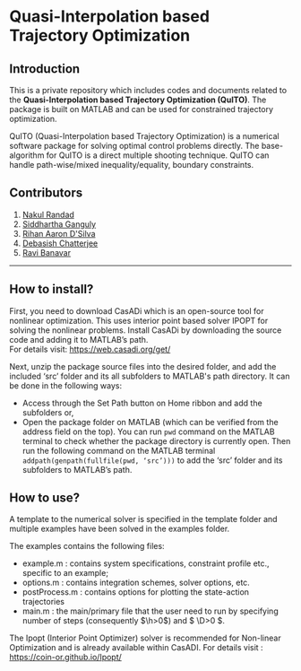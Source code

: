 # Quasi-Interpolation based Trajectory Optimization 
 
## Introduction

This is a private repository which includes codes and documents related to the **Quasi-Interpolation based Trajectory Optimization (QuITO)**. The package is built on MATLAB and can be used for constrained trajectory optimization.

QuITO (Quasi-Interpolation based Trajectory Optimization) is a numerical software package for solving optimal control problems directly. The base-algorithm for QuITO is a direct multiple shooting technique. QuITO can handle path-wise/mixed inequality/equality, boundary constraints.

## Contributors

1) [Nakul Randad](https://nakulrandad.github.io/)
2) [Siddhartha Ganguly](https://sites.google.com/view/siddhartha-ganguly)
3) [Rihan Aaron D'Silva](https://www.linkedin.com/in/rihan-aaron-d-silva/)
4) [Debasish Chatterjee](https://www.sc.iitb.ac.in/~chatterjee/master/homepage/index.html)
5) [Ravi Banavar](https://www.sc.iitb.ac.in/~banavar/)
---

## How to install?

First, you need to download CasADi which is an open-source tool for nonlinear optimization. This uses interior point based solver IPOPT for solving the nonlinear problems. Install CasADi by downloading the source code and adding it to MATLAB’s path.<br>
For details visit: https://web.casadi.org/get/

Next, unzip the package source files into the desired folder, and add the included ‘src’ folder and its all subfolders to MATLAB's path directory. It can be done in the following ways:
- Access through the Set Path button on Home ribbon and add the subfolders or,
- Open the package folder on MATLAB (which can be verified from the address field on the top). You can run `pwd` command on the MATLAB terminal to check whether the package directory is currently open. Then run the following command on the MATLAB terminal `addpath(genpath(fullfile(pwd, ‘src’)))` to add the ‘src’ folder and its subfolders to MATLAB’s path.

## How to use?

A template to the numerical solver is specified in the template folder and multiple examples have been solved in the examples folder. <br> 

The examples contains the following files: <br>

* example.m : contains system specifications, constraint profile etc., specific to an example;
* options.m : contains integration schemes, solver options, etc.
* postProcess.m : contains options for plotting the state-action trajectories
* main.m : the main/primary file that the user need to run by specifying number of steps (consequently $\h>0$) and $ \D>0 $.

The Ipopt (Interior Point Optimizer) solver is recommended for Non-linear Optimization and is already available within CasADI. For details visit : https://coin-or.github.io/Ipopt/
